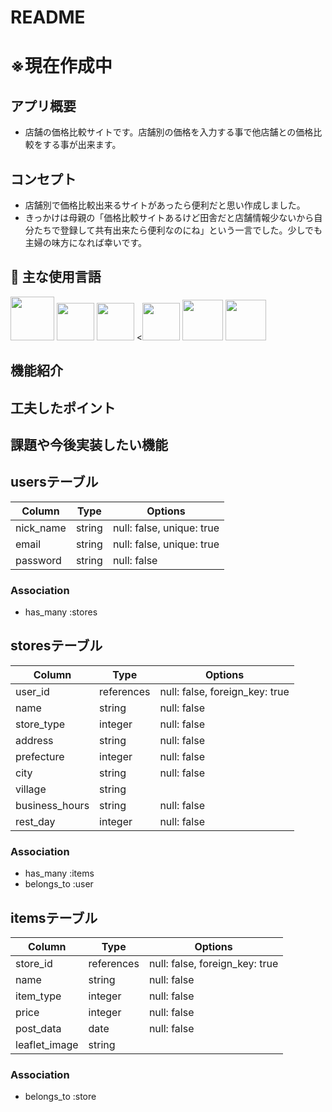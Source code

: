 # README
# ※現在作成中

## アプリ概要
- 店舗の価格比較サイトです。店舗別の価格を入力する事で他店舗との価格比較をする事が出来ます。

## コンセプト
- 店舗別で価格比較出来るサイトがあったら便利だと思い作成しました。
- きっかけは母親の「価格比較サイトあるけど田舎だと店舗情報少ないから自分たちで登録して共有出来たら便利なのにね」という一言でした。少しでも主婦の味方になれば幸いです。

## :paperclip: 主な使用言語
<a><img src="https://user-images.githubusercontent.com/39142850/71774533-1ddf1780-2fb4-11ea-8560-753bed352838.png" width="70px;" /></a> <!-- rubyのロゴ -->
<a><img src="https://user-images.githubusercontent.com/39142850/71774548-731b2900-2fb4-11ea-99ba-565546c5acb4.png" height="60px;" /></a> <!-- RubyOnRailsのロゴ -->
<a><img src="https://user-images.githubusercontent.com/39142850/71774618-b32edb80-2fb5-11ea-9050-d5929a49e9a5.png" height="60px;" /></a> <!-- Hamlのロゴ -->
<a><<img src="https://user-images.githubusercontent.com/39142850/71774644-115bbe80-2fb6-11ea-822c-568eabde5228.png" height="60px" /></a> <!-- Scssのロゴ -->
<a><img src="https://user-images.githubusercontent.com/39142850/71774768-d064a980-2fb7-11ea-88ad-4562c59470ae.png" height="65px;" /></a> <!-- jQueryのロゴ -->
<a><img src="https://user-images.githubusercontent.com/67769876/91068711-a0196a80-e66f-11ea-9e03-92d97eef5736.png" height="65px;" /></a> <!-- herokuのロゴ -->

## 機能紹介

## 工夫したポイント

## 課題や今後実装したい機能

## usersテーブル
|Column|Type|Options|
|------|----|-------|
|nick_name|string|null: false, unique: true|
|email|string|null: false, unique: true|
|password|string|null: false|
### Association
- has_many :stores

## storesテーブル
|Column|Type|Options|
|------|----|-------|
|user_id|references|null: false, foreign_key: true|
|name|string|null: false|
|store_type|integer|null: false|
|address|string|null: false|
|prefecture|integer|null: false|
|city|string|null: false|
|village|string||
|business_hours|string|null: false|
|rest_day|integer|null: false|
### Association
- has_many :items
- belongs_to :user

## itemsテーブル
|Column|Type|Options|
|------|----|-------|
|store_id|references|null: false, foreign_key: true|
|name|string|null: false|
|item_type|integer|null: false|
|price|integer|null: false|
|post_data|date|null: false|
|leaflet_image|string||
### Association
- belongs_to :store